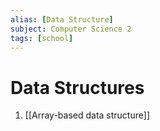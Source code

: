 ```yaml
---
alias: [Data Structure]
subject: Computer Science 2
tags: [school]
---
```

# Data Structures



1. [[Array-based data structure]]